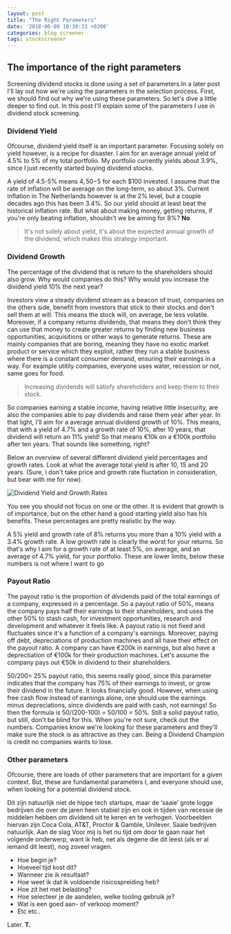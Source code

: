 ```yaml
---
layout: post
title: "The Right Parameters"
date: '2018-06-09 10:30:33 +0200'
categories: blog screener
tags: stockscreener
---
```


## The importance of the right parameters

Screening dividend stocks is done using a set of parameters.In a later post I'll lay out how we're using the parameters in the selection process. First, we should find out why we're using these parameters. So let's dive a little deeper to find out. In this post I'll explain some of the parameters I use in dividend stock screening.

### Dividend Yield

Ofcourse, dividend yield itself is an important parameter. Focusing solely on yield however, is a recipe for disaster. 
I aim for an average annual yield of 4.5% to 5% of my total portfolio. My portfolio currently yields about 3.9%, since I just recently started buying dividend stocks. 

A yield of 4.5-5% means $4,50-$5 for each $100 invested. I assume that the rate of inflation will be average on the long-term, so about 3%. Current inflation in The Netherlands however is at the 2% level, but a couple decades ago this has been 3.4%. So our yield should at least beat the historical inflation rate. But what about making money, getting returns, if you're only beating inflation, shouldn't we be aiming for 8%? 
**No**

>It's not solely about yield, it's about the expected annual growth of the dividend, which makes this strategy important.

### Dividend Growth

The percentage of the dividend that is return to the shareholders should also grow. Why would companies do this? Why would you increase the dividend yield 10% the next year?

Investors view a steady dividend stream as a beacon of trust, companies on the others side, benefit from investors that stick to their stocks and don't sell them at will. This means the stock will, on average, be less volatile. Moreover, if a company returns dividends, that means they don't think they can use that money to create greater returns by finding new business opportunities, acquisitions or other ways to generate returns. These are mainly companies that are boring, meaning they have no exotic market product or service which they exploit, rather they run a stable business where there is a constant consumer demand, ensuring their earnings in a way. For example utitily companies, everyone uses water, recession or not, same goes for food.

>Increasing dividends will satisfy shareholders and keep them to their stock.

So companies earning a stable income, having relative little insecurity, are also the companies able to pay dividends and raise them year after year. In that light, I'll aim for a average annual dividend growth of 10%. This means, that with a yield of 4.7% and a growth rate of 10%, after 10 years, that dividend will return an 11% yield! So that means €10k on a €100k portfolio after ten years. That sounds like something, right?

Below an overview of several different dividend yield percentages and growth rates. Look at what the average total yield is after 10, 15 and 20 years. (Sure, I don't take price and growth rate fluctation in consideration, but bear with me for now). 

![Dividend Yield and Growth Rates]({{site.url}}/yield-growth-rates.png)

You see you should not focus on one or the other. It is evident that growth is of importance, but on the other hand a good starting yield also has his benefits. These percentages are pretty realistic by the way.

A 5% yield and growth rate of 8% returns you more than a 10% yield with a 3.4% growth rate. A low growth rate is clearly the worst for your returns. So that's why I aim for a growth rate of at least 5%, on average, and an average of 4.7% yield, for your portfolio. These are lower limits, below these numbers is not where I want to go

### Payout Ratio

The payout ratio is the proportion of dividends paid of the total earnings of a company, expressed in a percentage. So a payout ratio of 50%, means the company pays half their earnings to their shareholders, and uses the other 50% to stash cash, for investment opportunities, research and development and whatever it feels like.
A payout ratio is not fixed and fluctuates since it's a function of a company's earnings. Moreover, paying off debt, depreciations of production machines and all have their effect on the payout ratio. A company can have €200k in earnings, but also have a deprectiation of €100k for their production machines. Let's assume the company pays out €50k in dividend to their shareholders.

50/200= 25% payout ratio, this seems really good, since this parameter indicates that the company has 75% of their earnings to invest, or grow their dividend in the future. It looks financially good. However, when using free cash flow instead of earnings alone, one should use the earnings minus depreciations, since dividends are paid with cash, not earnings!
So then the formula is 50/(200-100) = 50/100 = 50%. Still a solid payout ratio, but still, don't be blind for this. When you're not sure, check out the numbers. Companies know we're looking for these parameters and they'll make sure the stock is as attractive as they can. Being a Dividend Champion is credit no companies wants to lose.

### Other parameters

Ofcourse, there are loads of other parameters that are important for a given context. But, these are fundamental parameters I, and everyone should use, when looking for a potential dividend stock.

Dit zijn natuurlijk niet de hippe tech startups, maar de ‘saaie’ grote logge bedrijven die over de jaren heen stabiel zijn en ook in tijden van recessie de middelen hebben om dividend uit te keren en te verhogen. Voorbeelden hiervan zijn Coca Cola, AT&T, Proctor & Gamble, Unilever. Saaie bedrijven natuurlijk. 
Aan de slag
Voor mij is het nu tijd om door te gaan naar het volgende onderwerp, want ik heb, net als degene die dit leest (als er al iemand dit leest), nog zoveel vragen.
* Hoe begin je?
* Hoeveel tijd kost dit?
* Wanneer zie ik resultaat?
* Hoe weet ik dat ik voldoende risicospreiding heb?
* Hoe zit het met belasting?
* Hoe selecteer je de aandelen, welke tooling gebruik je?
* Wat is een goed aan- of verkoop moment?
* Etc etc..

Later.
**T.**










 
